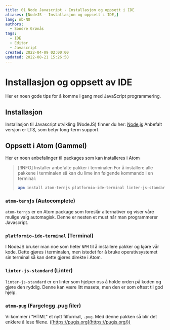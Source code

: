 ```yaml
---
title: 01 Node Javascript - Installasjon og oppsett i IDE
aliases: [NodeJS - Installasjon og oppsett i IDE,]
lang: nb-NO
authors:
  - Sondre Grønås
tags:
  - IDE
  - Editor
  - Javascript
created: 2022-04-09 02:00:00
updated: 2022-08-21 15:26:58
---
```

# Installasjon og oppsett av IDE
Her er noen gode tips for å komme i gang med JavaScript programmering.

## Installasjon
Installasjon til Javascript utvikling (NodeJS) finner du her: [Node.js](https://nodejs.org/en/)
Anbefalt versjon er LTS, som betyr long-term support.

## Oppsett i Atom (Gammel)
Her er noen anbefalinger til packages som kan installeres i Atom

> [!INFO] Installer anbefalte pakker i terminalen
> For å installere alle pakkene i terminalen så kan du lime inn følgende kommando i en terminal:
> ```sh
> apm install atom-ternjs platformio-ide-terminal linter-js-standard atom-pug
> ```

### `atom-ternjs` (Autocomplete)
`atom-ternjs` er en Atom package som foreslår alternativer og viser våre mulige valg automagisk. Denne er nesten et must når man programmerer Javascript.

### `platformio-ide-terminal` (Terminal)
I NodeJS bruker man noe som heter `NPM` til å installere pakker og kjøre vår kode. Dette gjøres i terminalen, men istedet for å bruke operativsystemet sin terminal så kan dette gjøres direkte i Atom.

### `linter-js-standard` (Linter)
`linter-js-standard` er en linter som hjelper oss å holde orden på koden og gjøre den ryddig. Denne kan være litt masete, men den er som oftest til god hjelp.

### `atom-pug` (Fargelegg .pug filer)
Vi kommer i "HTML" et nytt filformat, `.pug`. Med denne pakken så blir det enklere å lese filene. ([https://pugjs.org](https://pugjs.org/))

